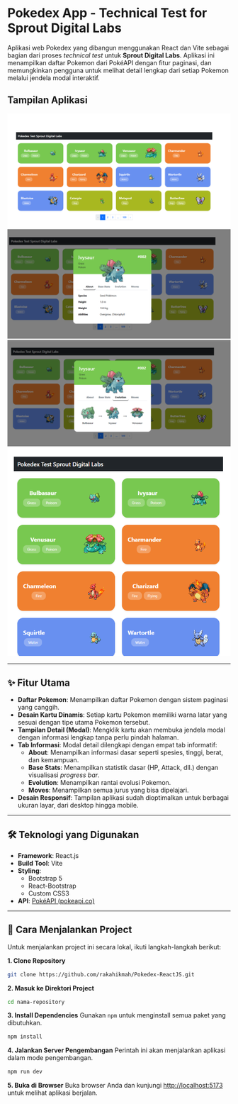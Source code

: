 # Pokedex App - Technical Test for Sprout Digital Labs

Aplikasi web Pokedex yang dibangun menggunakan React dan Vite sebagai bagian dari proses _technical test_ untuk **Sprout Digital Labs**. Aplikasi ini menampilkan daftar Pokemon dari PokéAPI dengan fitur paginasi, dan memungkinkan pengguna untuk melihat detail lengkap dari setiap Pokemon melalui jendela modal interaktif.

## Tampilan Aplikasi

![Tampilan Pokedex](docs/images/Lampiran-1.png)
![Tampilan Pokedex](docs/images/Lampiran-2.png)
![Tampilan Pokedex](docs/images/Lampiran-3.png)
![Tampilan Pokedex](docs/images/Lampiran-4.png)


---

## ✨ Fitur Utama

-   **Daftar Pokemon**: Menampilkan daftar Pokemon dengan sistem paginasi yang canggih.
-   **Desain Kartu Dinamis**: Setiap kartu Pokemon memiliki warna latar yang sesuai dengan tipe utama Pokemon tersebut.
-   **Tampilan Detail (Modal)**: Mengklik kartu akan membuka jendela modal dengan informasi lengkap tanpa perlu pindah halaman.
-   **Tab Informasi**: Modal detail dilengkapi dengan empat tab informatif:
    -   **About**: Menampilkan informasi dasar seperti spesies, tinggi, berat, dan kemampuan.
    -   **Base Stats**: Menampilkan statistik dasar (HP, Attack, dll.) dengan visualisasi _progress bar_.
    -   **Evolution**: Menampilkan rantai evolusi Pokemon.
    -   **Moves**: Menampilkan semua jurus yang bisa dipelajari.
-   **Desain Responsif**: Tampilan aplikasi sudah dioptimalkan untuk berbagai ukuran layar, dari desktop hingga mobile.

---

## 🛠️ Teknologi yang Digunakan

-   **Framework**: React.js
-   **Build Tool**: Vite
-   **Styling**:
    -   Bootstrap 5
    -   React-Bootstrap
    -   Custom CSS3
-   **API**: [PokéAPI (pokeapi.co)](https://pokeapi.co/)


---

## 🚀 Cara Menjalankan Project

Untuk menjalankan project ini secara lokal, ikuti langkah-langkah berikut:

**1. Clone Repository**
```bash
git clone https://github.com/rakahikmah/Pokedex-ReactJS.git
```


**2. Masuk ke Direktori Project**
```bash
cd nama-repository
```

**3. Install Dependencies**
Gunakan `npm` untuk menginstall semua paket yang dibutuhkan.
```bash
npm install
```

**4. Jalankan Server Pengembangan**
Perintah ini akan menjalankan aplikasi dalam mode pengembangan.
```bash
npm run dev
```

**5. Buka di Browser**
Buka browser Anda dan kunjungi [http://localhost:5173](http://localhost:5173) untuk melihat aplikasi berjalan.